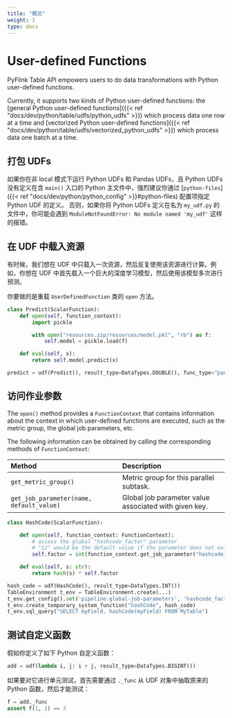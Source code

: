 ```yaml
---
title: "概览"
weight: 1
type: docs
---
```

<!--
Licensed to the Apache Software Foundation (ASF) under one
or more contributor license agreements.  See the NOTICE file
distributed with this work for additional information
regarding copyright ownership.  The ASF licenses this file
to you under the Apache License, Version 2.0 (the
"License"); you may not use this file except in compliance
with the License.  You may obtain a copy of the License at

  http://www.apache.org/licenses/LICENSE-2.0

Unless required by applicable law or agreed to in writing,
software distributed under the License is distributed on an
"AS IS" BASIS, WITHOUT WARRANTIES OR CONDITIONS OF ANY
KIND, either express or implied.  See the License for the
specific language governing permissions and limitations
under the License.
-->

# User-defined Functions

PyFlink Table API empowers users to do data transformations with Python user-defined functions.

Currently, it supports two kinds of Python user-defined functions: the [general Python user-defined
functions]({{< ref "docs/dev/python/table/udfs/python_udfs" >}}) which process data one row at a time and
[vectorized Python user-defined functions]({{< ref "docs/dev/python/table/udfs/vectorized_python_udfs" >}})
which process data one batch at a time.

## 打包 UDFs

如果你在非 local 模式下运行 Python UDFs 和 Pandas UDFs，且 Python UDFs 没有定义在含 `main()` 入口的 Python 主文件中，强烈建议你通过 [`python-files`]({{< ref "docs/dev/python/python_config" >}}#python-files) 配置项指定 Python UDF 的定义。
否则，如果你将 Python UDFs 定义在名为 `my_udf.py` 的文件中，你可能会遇到 `ModuleNotFoundError: No module named 'my_udf'` 这样的报错。

## 在 UDF 中载入资源

有时候，我们想在 UDF 中只载入一次资源，然后反复使用该资源进行计算。例如，你想在 UDF 中首先载入一个巨大的深度学习模型，然后使用该模型多次进行预测。

你要做的是重载 `UserDefinedFunction` 类的 `open` 方法。

```python
class Predict(ScalarFunction):
    def open(self, function_context):
        import pickle

        with open("resources.zip/resources/model.pkl", "rb") as f:
            self.model = pickle.load(f)

    def eval(self, x):
        return self.model.predict(x)

predict = udf(Predict(), result_type=DataTypes.DOUBLE(), func_type="pandas")
```

## 访问作业参数

The `open()` method provides a `FunctionContext` that contains information about the context in which
user-defined functions are executed, such as the metric group, the global job parameters, etc.

The following information can be obtained by calling the corresponding methods of `FunctionContext`:

| Method                                   | Description                                                             |
| :--------------------------------------- | :---------------------------------------------------------------------- |
| `get_metric_group()`                       | Metric group for this parallel subtask.                                 |
| `get_job_parameter(name, default_value)`    | Global job parameter value associated with given key.                   |

```python
class HashCode(ScalarFunction):

    def open(self, function_context: FunctionContext):
        # access the global "hashcode_factor" parameter
        # "12" would be the default value if the parameter does not exist
        self.factor = int(function_context.get_job_parameter("hashcode_factor", "12"))

    def eval(self, s: str):
        return hash(s) * self.factor

hash_code = udf(HashCode(), result_type=DataTypes.INT())
TableEnvironment t_env = TableEnvironment.create(...)
t_env.get_config().set('pipeline.global-job-parameters', 'hashcode_factor:31')
t_env.create_temporary_system_function("hashCode", hash_code)
t_env.sql_query("SELECT myField, hashCode(myField) FROM MyTable")
```

## 测试自定义函数

假如你定义了如下 Python 自定义函数：

```python
add = udf(lambda i, j: i + j, result_type=DataTypes.BIGINT())
```

如果要对它进行单元测试，首先需要通过 `._func` 从 UDF 对象中抽取原来的 Python 函数，然后才能测试：

```python
f = add._func
assert f(1, 2) == 3
```

